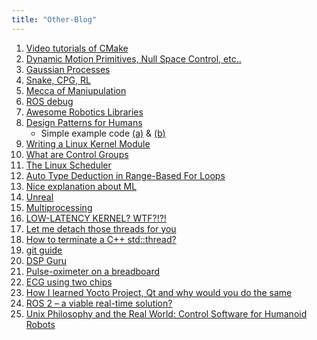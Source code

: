 ```yaml
---
title: "Other-Blog"
---
```


1. [Video tutorials of CMake](https://www.youtube.com/playlist?list=PLK6MXr8gasrGmIiSuVQXpfFuE1uPT615s)
2. [Dynamic Motion Primitives, Null Space Control, etc..](https://studywolf.wordpress.com/site-index/)
3. [Gaussian Processes](https://distill.pub/2019/visual-exploration-gaussian-processes/)
4. [Snake, CPG, RL](https://www.sartoretti.science/research.html)
5. [Mecca of Maniupulation](http://arm.eecs.umich.edu/#projects)
6. [ROS debug](https://dav.ee/blog/notes/archives/898)
7. [Awesome Robotics Libraries](http://jslee02.github.io/awesome-robotics-libraries/)
8. [Design Patterns for Humans](https://roadmap.sh/guides/design-patterns-for-humans#creational-design-patterns) 
    * Simple example code [(a)](https://github.com/pezy/DesignPatterns) & [(b)](https://github.com/JakubVojvoda/design-patterns-cpp)
9. [Writing a Linux Kernel Module](http://derekmolloy.ie/writing-a-linux-kernel-module-part-1-introduction/)
10. [What are Control Groups](https://www.kernel.org/doc/Documentation/cgroup-v1/cgroups.txt)
11. [The Linux Scheduler](https://www.linuxjournal.com/article/3910)
12. [Auto Type Deduction in Range-Based For Loops](https://blog.petrzemek.net/2016/08/17/auto-type-deduction-in-range-based-for-loops/)
13. [Nice explanation about ML](https://www.sagargv.com/blog/)
14. [Unreal](https://www.dariomazzanti.com/)
15. [Multiprocessing](https://www.shreya-shankar.com/multiprocessing-intro/)
16. [LOW-LATENCY KERNEL? WTF?!?!](https://sevencapitalsins.wordpress.com/2007/08/10/low-latency-kernel-wtf/)
17. [Let me detach those threads for you](https://medium.com/@vgasparyan1995/let-me-detach-those-threads-for-you-2de014b26394)
18. [How to terminate a C++ std::thread?](https://www.bo-yang.net/2017/11/19/cpp-kill-detached-thread)
19. [git guide](https://sethrobertson.github.io/GitFixUm/fixup.html)
20. [DSP Guru](https://dspguru.com/)
21. [Pulse-oximeter on a breadboard](https://ashishsahani.com/pulse-oximeter-on-a-breadboard/)
22. [ECG using two chips](https://ashishsahani.com/ecg-using-two-chips/)
23. [How I learned Yocto Project, Qt and why would you do the same](https://medium.com/geekculture/how-i-learned-yocto-project-and-qt-and-why-you-would-do-the-same-b030528e11f6)
24. [ROS 2 – a viable real-time solution?](https://pouya-moh.com/ros-2-a-viable-real-time-solution/)
25. [Unix Philosophy and the Real World: Control Software for Humanoid Robots](https://www.frontiersin.org/articles/10.3389/frobt.2016.00006/full)

<script defer src="https://cdn.commento.io/js/commento.js"></script>
<div id="commento"></div>
